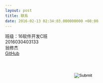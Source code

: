 ```yaml
---
layout: post
title: 联系
date: 2016-02-13 02:34:03.000000000 +08:00
---
```

班级：16软件开发C班<br>
2016030403133<br>
翁修杰<br>
[GitHub](https://github.com/banbanzzz)<br>
<center>
<h1>
<a href="https://github.com/banbanzzz" target="blank" class="fa fa-github"></a>

 <style>
    #wt{
     color: #fff;
    background: white;
    top: 50px;
    left: 200px;
    width: 450px;
    height: 300px;
    box-shadow: -1px 1px 8px rgba(0, 0, 0, 0.4);
    border-radius: 10px;
    position: relative;
    border-radius: 10px;
    margin: 20 auto;
    padding: 0px;
	visibility:hidden;
	}
</style>

 <input type="image" src="assets/images/wc.png" onclick="display()" >
 <div id="wt" >
<img id="wc" src="assets/images/me.png" style="height: 200px;width:200px; position: relative; top: 30px; left: 120px;display:none;" target="blank">
<button id="zz" style="background-color: black; color: white; font-weight: bold; border-radius: 4px; width: 60px; height: 40px;top:60px;left:-30px; position: relative;display:none;" onclick="zclose()">close</button>
 </div>
 </h1>
 </center>
<script>
function display(){
	wt=document.getElementById('wt');
	wt.style.visibility='visible';
	img=document.getElementById('wc');
	button=document.getElementById('zz');
	img.style.display='';
	button.style.display='';
}
function zclose(){
	wt=document.getElementById('wt');
	wt.style.visibility='hidden';
	img=document.getElementById('wc');
	button=document.getElementById('zz');
	img.style.display='none';
	zz.style.display='none';
}
</script>
